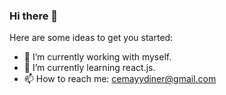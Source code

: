 ### Hi there 👋

Here are some ideas to get you started:

- 🔭 I’m currently working with myself.
- 🌱 I’m currently learning react.js.
- 📫 How to reach me: cemayydiner@gmail.com
